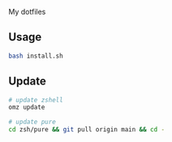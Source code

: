 My dotfiles

## Usage

```bash
bash install.sh
```


## Update

```bash
# update zshell
omz update

# update pure
cd zsh/pure && git pull origin main && cd -
```